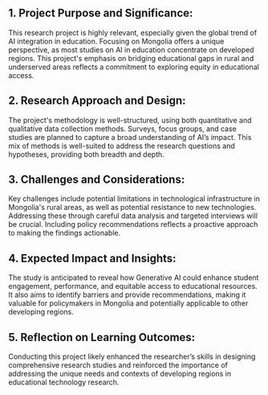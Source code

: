 
## 1. Project Purpose and Significance: 
This research project is highly relevant, especially given the global trend of AI integration in education. Focusing on Mongolia offers a unique perspective, as most studies on AI in education concentrate on developed regions. This project's emphasis on bridging educational gaps in rural and underserved areas reflects a commitment to exploring equity in educational access.</br>

## 2. Research Approach and Design: 
The project's methodology is well-structured, using both quantitative and qualitative data collection methods. Surveys, focus groups, and case studies are planned to capture a broad understanding of AI’s impact. This mix of methods is well-suited to address the research questions and hypotheses, providing both breadth and depth.</br>

## 3. Challenges and Considerations: 
Key challenges include potential limitations in technological infrastructure in Mongolia's rural areas, as well as potential resistance to new technologies. Addressing these through careful data analysis and targeted interviews will be crucial. Including policy recommendations reflects a proactive approach to making the findings actionable.</br>

## 4. Expected Impact and Insights: 
The study is anticipated to reveal how Generative AI could enhance student engagement, performance, and equitable access to educational resources. It also aims to identify barriers and provide recommendations, making it valuable for policymakers in Mongolia and potentially applicable to other developing regions.</br>

## 5. Reflection on Learning Outcomes: 
Conducting this project likely enhanced the researcher’s skills in designing comprehensive research studies and reinforced the importance of addressing the unique needs and contexts of developing regions in educational technology research.</br>


